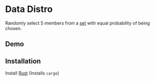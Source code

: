 # Data Distro

Randomly select 5 members from a [set](./reservoir_sampling/participants.txt) with equal probability of being chosen.

## Demo

## Installation
Install [Rust](https://rustup.rs/) (Installs `cargo`)
